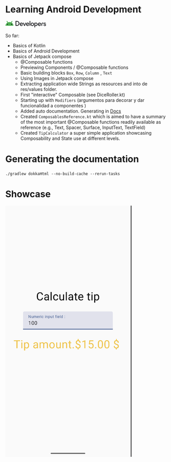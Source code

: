 # Learning Android Development

![img.png](.github-media/img.png)



So far: 
- Basics of Kotlin
- Basics of Android Development
- Basics of Jetpack compose
  - @Composable functions
  - Previewing Components / @Composable functions
  - Basic building blocks `Box`, `Row`, `Column` , `Text`
  - Using Images in Jetpack compose
  - Extracting application wide Strings as resources and into de res/values folder.
  - First "interactive" Composable (see DiceRoller.kt)
  - Starting up with `Modifiers` (argumentos para decorar y dar funcionalidad a componentes )
  - Added auto documentation. Generating in [Docs](docs/index.html)
  - Created `ComposablesReference.kt` which is aimed to have a summary of the most important @Composable functions readily available as reference (e.g., Text, Spacer, Surface, InputText, TextField)
  - Created `TipCalculator` a super simple application showcasing Composability and State use at different levels.


# Generating the documentation

`./gradlew dokkaHtml --no-build-cache --rerun-tasks`



# Showcase

![TipCalculator.png](.github-media/TipCalculator.png)